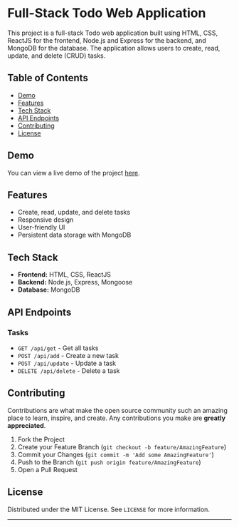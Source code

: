 # Full-Stack Todo Web Application

This project is a full-stack Todo web application built using HTML, CSS, ReactJS for the frontend, Node.js and Express for the backend, and MongoDB for the database. The application allows users to create, read, update, and delete (CRUD) tasks.

## Table of Contents

- [Demo](#demo)
- [Features](#features)
- [Tech Stack](#tech-stack)
- [API Endpoints](#api-endpoints)
- [Contributing](#contributing)
- [License](#license)

## Demo

You can view a live demo of the project [here](https://piyush-pise.github.io/To-Do-App-React).

## Features

- Create, read, update, and delete tasks
- Responsive design
- User-friendly UI
- Persistent data storage with MongoDB

## Tech Stack

- **Frontend:** HTML, CSS, ReactJS
- **Backend:** Node.js, Express, Mongoose
- **Database:** MongoDB

## API Endpoints

### Tasks

- `GET /api/get` - Get all tasks
- `POST /api/add` - Create a new task
- `POST /api/update` - Update a task
- `DELETE /api/delete` - Delete a task

## Contributing

Contributions are what make the open source community such an amazing place to learn, inspire, and create. Any contributions you make are **greatly appreciated**.

1. Fork the Project
2. Create your Feature Branch (`git checkout -b feature/AmazingFeature`)
3. Commit your Changes (`git commit -m 'Add some AmazingFeature'`)
4. Push to the Branch (`git push origin feature/AmazingFeature`)
5. Open a Pull Request

## License

Distributed under the MIT License. See `LICENSE` for more information.

---
